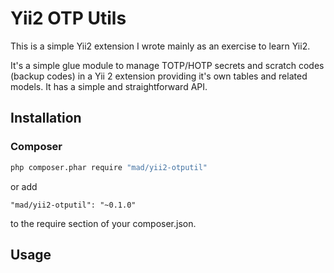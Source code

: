 # Yii2 OTP Utils

This is a simple Yii2 extension I wrote mainly as an exercise to learn Yii2.

It's a simple glue module to manage TOTP/HOTP secrets and scratch codes (backup codes) in a Yii 2 extension providing it's own tables and related models. It has a simple and straightforward API.

## Installation

### Composer

```sh
php composer.phar require "mad/yii2-otputil"
```

or add

```
"mad/yii2-otputil": "~0.1.0"
```

to the require section of your composer.json.

## Usage
